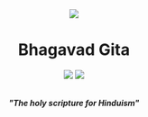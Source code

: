 <div id="header" align="center">
  <img src="https://user-images.githubusercontent.com/121221252/214999753-2f94daef-a3b9-4896-9a3a-efb806c8c1d0.png"/><br>
    <h1> Bhagavad Gita </h1>
    <div align="center">

   <img src="https://img.shields.io/badge/status-active-success.svg"/> 
   <img src="https://img.shields.io/badge/license-MIT-blue.svg"/> <br><br>
    <p><strong><em>"The holy scripture for Hinduism"</em></strong></p>
    <!-- to change tagline if necessary -->
   
 </div>

